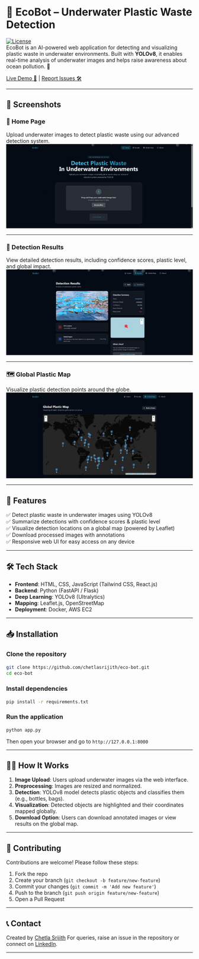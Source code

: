 # 🌊 EcoBot – Underwater Plastic Waste Detection

[![License](https://img.shields.io/badge/License-MIT-blue.svg)](LICENSE)  
EcoBot is an AI-powered web application for detecting and visualizing plastic waste in underwater environments. Built with **YOLOv8**, it enables real-time analysis of underwater images and helps raise awareness about ocean pollution. 🌱

[Live Demo 🚀](https://github.com/chetlasrijith/eco-bot) | [Report Issues 🛠️](https://github.com/chetlasrijith/eco-bot/issues)

---

## 📸 Screenshots

### 🌱 Home Page
Upload underwater images to detect plastic waste using our advanced detection system.  
![Home Page](assets/1.png)

---

### 🧪 Detection Results
View detailed detection results, including confidence scores, plastic level, and global impact.  
![Detection Results](assets/3.png)

---

### 🗺️ Global Plastic Map
Visualize plastic detection points around the globe.  
![Global Map](assets/2.png)

---

## 🚀 Features

✅ Detect plastic waste in underwater images using YOLOv8  
✅ Summarize detections with confidence scores & plastic level  
✅ Visualize detection locations on a global map (powered by Leaflet)  
✅ Download processed images with annotations  
✅ Responsive web UI for easy access on any device  

---

## 🛠️ Tech Stack

- **Frontend**: HTML, CSS, JavaScript (Tailwind CSS, React.js)  
- **Backend**: Python (FastAPI / Flask)  
- **Deep Learning**: YOLOv8 (Ultralytics)  
- **Mapping**: Leaflet.js, OpenStreetMap  
- **Deployment**: Docker, AWS EC2  

---

## 📥 Installation

### Clone the repository
```bash
git clone https://github.com/chetlasrijith/eco-bot.git
cd eco-bot
````

### Install dependencies

```bash
pip install -r requirements.txt
```

### Run the application

```bash
python app.py
```

Then open your browser and go to `http://127.0.0.1:8000`

---

## 🧑‍💻 How It Works

1. **Image Upload**: Users upload underwater images via the web interface.
2. **Preprocessing**: Images are resized and normalized.
3. **Detection**: YOLOv8 model detects plastic objects and classifies them (e.g., bottles, bags).
4. **Visualization**: Detected objects are highlighted and their coordinates mapped globally.
5. **Download Option**: Users can download annotated images or view results on the global map.

---

## 🤝 Contributing

Contributions are welcome! Please follow these steps:

1. Fork the repo
2. Create your branch (`git checkout -b feature/new-feature`)
3. Commit your changes (`git commit -m 'Add new feature'`)
4. Push to the branch (`git push origin feature/new-feature`)
5. Open a Pull Request

---

## 📞 Contact

Created by [Chetla Srijith](https://github.com/chetlasrijith)
For queries, raise an issue in the repository or connect on [LinkedIn](https://www.linkedin.com/in/srijithchetla/).

---
